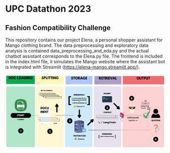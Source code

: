 # UPC Datathon 2023
## Fashion Compatibility Challenge 

This repository contains our project Elena, a personal shopper assistant for Mango clothing brand.
The data preprocessing and exploratory data analysis is contained data_preprocessing_and_eda.py and the actual chatbot assistant corresponds to the Elena.py file. The frontend is included in the index.html file, it simulates the Mango website where the assistant bot is integrated with Streamlit (https://elena-mango.streamlit.app/).

![Project process](./diagram.png)
